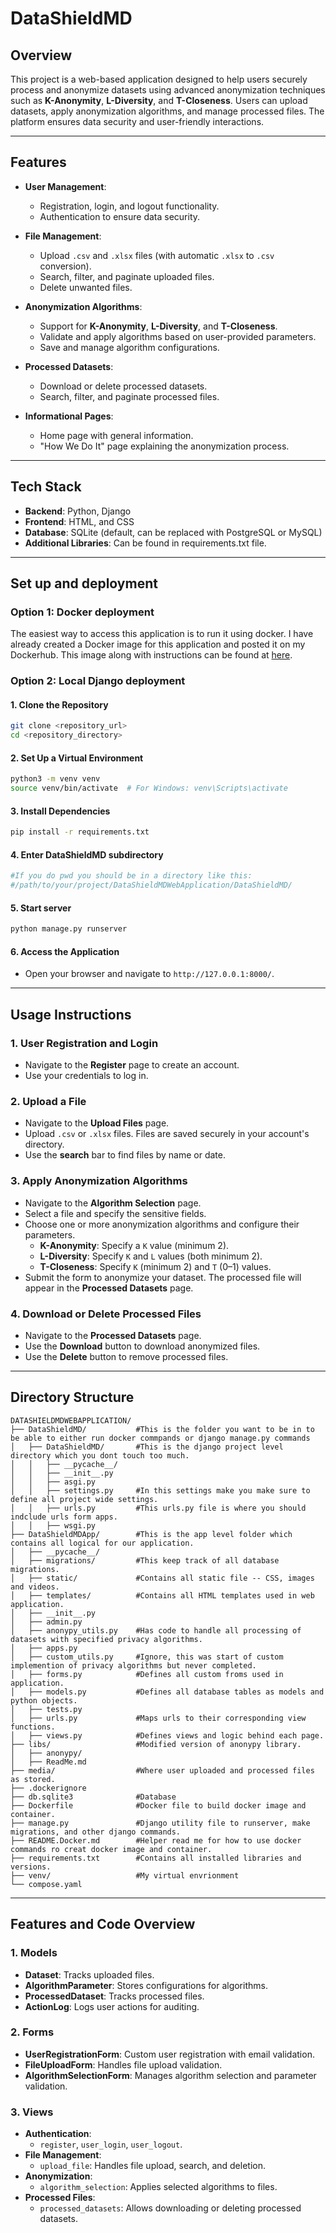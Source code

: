 # **DataShieldMD**

## **Overview**
This project is a web-based application designed to help users securely process and anonymize datasets using advanced anonymization techniques such as **K-Anonymity**, **L-Diversity**, and **T-Closeness**. Users can upload datasets, apply anonymization algorithms, and manage processed files. The platform ensures data security and user-friendly interactions.

---

## **Features**
- **User Management**:
  - Registration, login, and logout functionality.
  - Authentication to ensure data security.

- **File Management**:
  - Upload `.csv` and `.xlsx` files (with automatic `.xlsx` to `.csv` conversion).
  - Search, filter, and paginate uploaded files.
  - Delete unwanted files.

- **Anonymization Algorithms**:
  - Support for **K-Anonymity**, **L-Diversity**, and **T-Closeness**.
  - Validate and apply algorithms based on user-provided parameters.
  - Save and manage algorithm configurations.

- **Processed Datasets**:
  - Download or delete processed datasets.
  - Search, filter, and paginate processed files.

- **Informational Pages**:
  - Home page with general information.
  - "How We Do It" page explaining the anonymization process.

---

## **Tech Stack**
- **Backend**: Python, Django
- **Frontend**: HTML, and CSS
- **Database**: SQLite (default, can be replaced with PostgreSQL or MySQL)
- **Additional Libraries**: Can be found in requirements.txt file.

---

## **Set up and deployment**

### **Option 1: Docker deployment**
The easiest way to access this application is to run it using docker. I have already created a Docker image for this application and posted it on my Dockerhub.
This image along with instructions can be found at [here](https://hub.docker.com/r/teodorandreigeorgescu/datashieldmd).

### **Option 2: Local Django deployment**

#### **1. Clone the Repository**
```bash
git clone <repository_url>
cd <repository_directory>
```

#### **2. Set Up a Virtual Environment**
```bash
python3 -m venv venv
source venv/bin/activate  # For Windows: venv\Scripts\activate
```

#### **3. Install Dependencies**
```bash
pip install -r requirements.txt
```

#### **4. Enter DataShieldMD subdirectory**
```bash
#If you do pwd you should be in a directory like this:
#/path/to/your/project/DataShieldMDWebApplication/DataShieldMD/
```

#### **5. Start server**
```bash
python manage.py runserver
```

#### **6. Access the Application**
- Open your browser and navigate to `http://127.0.0.1:8000/`.


---

## **Usage Instructions**

### **1. User Registration and Login**
- Navigate to the **Register** page to create an account.
- Use your credentials to log in.

### **2. Upload a File**
- Navigate to the **Upload Files** page.
- Upload `.csv` or `.xlsx` files. Files are saved securely in your account's directory.
- Use the **search** bar to find files by name or date.

### **3. Apply Anonymization Algorithms**
- Navigate to the **Algorithm Selection** page.
- Select a file and specify the sensitive fields.
- Choose one or more anonymization algorithms and configure their parameters.
  - **K-Anonymity**: Specify a `K` value (minimum 2).
  - **L-Diversity**: Specify `K` and `L` values (both minimum 2).
  - **T-Closeness**: Specify `K` (minimum 2) and `T` (0–1) values.
- Submit the form to anonymize your dataset. The processed file will appear in the **Processed Datasets** page.

### **4. Download or Delete Processed Files**
- Navigate to the **Processed Datasets** page.
- Use the **Download** button to download anonymized files.
- Use the **Delete** button to remove processed files.

---

## **Directory Structure**

```
DATASHIELDMDWEBAPPLICATION/
├── DataShieldMD/           #This is the folder you want to be in to be able to either run docker commpands or django manage.py commands
│   ├── DataShieldMD/       #This is the django project level directory which you dont touch too much.
│   │   ├── __pycache__/
│   │   ├── __init__.py
│   │   ├── asgi.py
│   │   ├── settings.py     #In this settings make you make sure to define all project wide settings.
│   │   ├── urls.py         #This urls.py file is where you should indclude urls form apps.
│   │   ├── wsgi.py
├── DataShieldMDApp/        #This is the app level folder which contains all logical for our application.
│   ├── __pycache__/
│   ├── migrations/         #This keep track of all database migrations.
│   ├── static/             #Contains all static file -- CSS, images and videos.
│   ├── templates/          #Contains all HTML templates used in web application.
│   ├── __init__.py
│   ├── admin.py
│   ├── anonypy_utils.py    #Has code to handle all processing of datasets with specified privacy algorithms.
│   ├── apps.py
│   ├── custom_utils.py     #Ignore, this was start of custom implemention of privacy algorithms but never completed.
│   ├── forms.py            #Defines all custom froms used in application.
│   ├── models.py           #Defines all database tables as models and python objects.
│   ├── tests.py
│   ├── urls.py             #Maps urls to their corresponding view functions.
│   ├── views.py            #Defines views and logic behind each page.
├── libs/                   #Modified version of anonypy library.
│   ├── anonypy/
│   ├── ReadMe.md
├── media/                  #Where user uploaded and processed files as stored.
├── .dockerignore
├── db.sqlite3              #Database
├── Dockerfile              #Docker file to build docker image and container.
├── manage.py               #Django utility file to runserver, make migrations, and other django commands.
├── README.Docker.md        #Helper read me for how to use docker commands ro creat docker image and container.
├── requirements.txt        #Contains all installed libraries and versions.
├── venv/                   #My virtual envrionment
└── compose.yaml
```
---

## **Features and Code Overview**

### **1. Models**
- **Dataset**: Tracks uploaded files.
- **AlgorithmParameter**: Stores configurations for algorithms.
- **ProcessedDataset**: Tracks processed files.
- **ActionLog**: Logs user actions for auditing.

### **2. Forms**
- **UserRegistrationForm**: Custom user registration with email validation.
- **FileUploadForm**: Handles file upload validation.
- **AlgorithmSelectionForm**: Manages algorithm selection and parameter validation.

### **3. Views**
- **Authentication**:
  - `register`, `user_login`, `user_logout`.
- **File Management**:
  - `upload_file`: Handles file upload, search, and deletion.
- **Anonymization**:
  - `algorithm_selection`: Applies selected algorithms to files.
- **Processed Files**:
  - `processed_datasets`: Allows downloading or deleting processed datasets.
